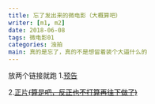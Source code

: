 ```yaml
---
title: 忘了发出来的微电影（大概算吧）
writer: [m1, m2]
date: 2018-06-08
tags: 微电影01
categories: 浊拍
main: 真的是忘了，真的不是想留着装个大逼什么的
---
```

放两个链接就跑
1.[预告](https://www.bilibili.com/video/av12691835)

2.[正片~~(算是吧，反正也不打算再往下做了)~~](https://www.bilibili.com/video/av24536892)